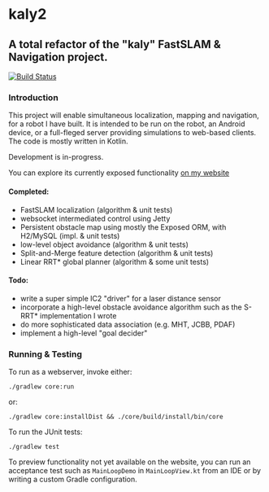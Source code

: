 # kaly2
## A total refactor of the "kaly" FastSLAM &amp; Navigation project.
[![Build Status](https://travis-ci.org/jatjat/kaly2.svg?branch=master)](https://travis-ci.org/jatjat/kaly2)

### Introduction
This project will enable simultaneous localization, mapping and navigation, for a robot I have built. It is intended to be run on the robot, an Android device, or a full-fleged server providing simulations to web-based clients. The code is mostly written in Kotlin.

Development is in-progress.

You can explore its currently exposed functionality [on my website](http://www.joelathiessen.ca)

#### Completed:
- FastSLAM localization (algorithm & unit tests)
- websocket intermediated control using Jetty
- Persistent obstacle map using mostly the Exposed ORM, with H2/MySQL (impl. & unit tests)
- low-level object avoidance (algorithm & unit tests)
- Split-and-Merge feature detection (algorithm & unit tests)
- Linear RRT\* global planner (algorithm & some unit tests)

#### Todo:
  - write a super simple IC2 "driver" for a laser distance sensor
  - incorporate a high-level obstacle avoidance algorithm such as the S-RRT\* implementation I wrote
  - do more sophisticated data association (e.g. MHT, JCBB, PDAF)
  - implement a high-level "goal decider"

### Running & Testing
To run as a webserver, invoke either:
```
./gradlew core:run
```
or:
```
./gradlew core:installDist && ./core/build/install/bin/core
```

To run the JUnit tests:
```
./gradlew test
```

To preview functionality not yet available on the website, you can run an acceptance test such as `MainLoopDemo` in `MainLoopView.kt` from an IDE or by writing a custom Gradle configuration.